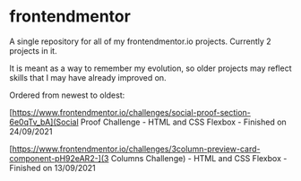 # frontendmentor
A single repository for all of my frontendmentor.io projects. Currently 2 projects in it.

It is meant as a way to remember my evolution, so older projects may reflect skills that I may have already improved on.


Ordered from newest to oldest:

[https://www.frontendmentor.io/challenges/social-proof-section-6e0qTv_bA](Social Proof Challenge - HTML and CSS Flexbox - Finished on 24/09/2021 

[https://www.frontendmentor.io/challenges/3column-preview-card-component-pH92eAR2-](3 Columns Challenge) - HTML and CSS Flexbox - Finished on 13/09/2021 


